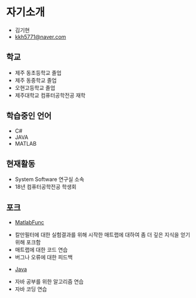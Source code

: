 # 자기소개

* 김기현
* kkh5771@naver.com



## 학교

* 제주 동초등학교 졸업
* 제주 동중학교 졸업
* 오현고등학교 졸업
* 제주대학교 컴퓨터공학전공 재학



## 학습중인 언어

* C#
* JAVA
* MATLAB



## 현재활동

* System Software 연구실 소속
* 18년 컴퓨터공학전공 학생회


## 포크
* [MatlabFunc](https://github.com/Key5771/MatlabFunc)
- 칼만필터에 대한 실험결과를 위해 시작한 매트랩에 대하여 좀 더 깊은 지식을 얻기위해      포크함
- 매트랩에 대한 코드 연습
- 버그나 오류에 대한 피드백
* [Java](https://github.com/Key5771/Java)
- 자바 공부를 위한 알고리즘 연습
- 자바 코딩 연습 
